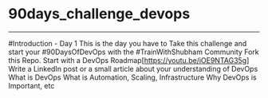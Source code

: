# 90days_challenge_devops
---------------------------------------------------------------------------------------
#Introduction - Day 1
This is the day you have to Take this challenge and start your #90DaysOfDevOps with the #TrainWithShubham Community
Fork this Repo.
Start with a DevOps Roadmap[https://youtu.be/iOE9NTAG35g]
Write a LinkedIn post or a small article about your understanding of DevOps
What is DevOps
What is Automation, Scaling, Infrastructure
Why DevOps is Important, etc
